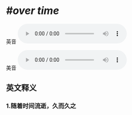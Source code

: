 # ***\#over time*** 
英音
<audio src="./media/over time1_AAC.aac" controls="controls"></audio>

美音
<audio src="./media/over time2_AAC.aac" controls="controls"></audio>



  

英文释义
---
### 1.**随着时间流逝，久而久之**  


